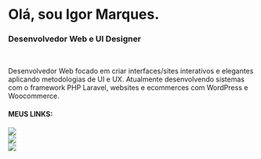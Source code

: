 <h1>Olá, sou Igor Marques.</h1>
<h3>Desenvolvedor Web e UI Designer</h3><br/>

<p>Desenvolvedor Web focado em criar interfaces/sites interativos e elegantes aplicando metodologias de UI e UX. Atualmente desenvolvendo sistemas com o framework PHP Laravel, websites e ecommerces com WordPress e Woocommerce.</p>

<h4>MEUS LINKS:</h4>
<a href="https://www.linkedin.com/in/imaarques/"><img src="https://img.shields.io/badge/LinkedIn-0077B5?style=for-the-badge&logo=linkedin&logoColor=white"></a><br/>
<a href="https://igormarques.me"><img src="https://img.shields.io/badge/website-000000?style=for-the-badge&logo=About.me&logoColor=white"></a><br/>
<a href="https://www.instagram.com/imaarques"><img src="https://img.shields.io/badge/Instagram-E4405F?style=for-the-badge&logo=instagram&logoColor=white"></a>
